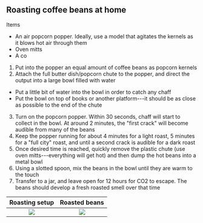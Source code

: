 ## Roasting coffee beans at home

Items
+ An air popcorn popper. Ideally, use a model that agitates the kernels as it blows hot air through them
+ Oven mitts
+ A co

1. Put into the popper an equal amount of coffee beans as popcorn kernels
2. Attach the full butter dish/popcorn chute to the popper, and direct the output into a large bowl filled with water
+ Put a little bit of water into the bowl in order to catch any chaff
+ Put the bowl on top of books or another platform---it should be as close as possible to the end of the chute
3. Turn on the popcorn popper. Within 30 seconds, chaff will start to collect in the bowl. At around 2 minutes, the "first crack" will become audible from many of the beans
4. Keep the popper running for about 4 minutes for a light roast, 5 minutes for a "full city" roast, and until a second crack is audible for a dark roast
5. Once desired time is reached, quickly remove the plastic chute (use oven mitts---everything will get hot) and then dump the hot beans into a metal bowl
6. Using a slotted spoon, mix the beans in the bowl until they are warm to the touch
7. Transfer to a jar, and leave open for 12 hours for CO2 to escape. The beans should develop a fresh roasted smell over that time


Roasting setup          |  Roasted beans
:-------------------------:|:-------------------------:
![](/resources/roasting_popper.jpg)  |  ![](/resources/roasted_beans.jpg)

